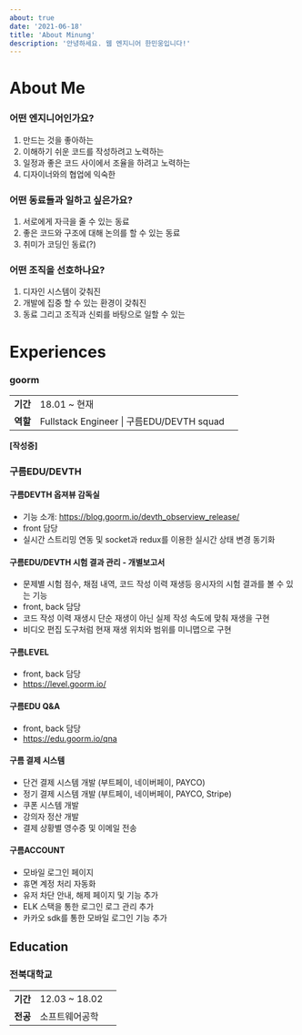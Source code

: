 ```yaml
---
about: true
date: '2021-06-18'
title: 'About Minung'
description: '안녕하세요. 웹 엔지니어 한민웅입니다!'
---
```


# About Me

### 어떤 엔지니어인가요?

1. 만드는 것을 좋아하는
2. 이해하기 쉬운 코드를 작성하려고 노력하는
3. 일정과 좋은 코드 사이에서 조율을 하려고 노력하는
4. 디자이너와의 협업에 익숙한

### 어떤 동료들과 일하고 싶은가요?

1. 서로에게 자극을 줄 수 있는 동료
2. 좋은 코드와 구조에 대해 논의를 할 수 있는 동료
3. 취미가 코딩인 동료(?)

### 어떤 조직을 선호하나요?

1. 디자인 시스템이 갖춰진
2. 개발에 집중 할 수 있는 환경이 갖춰진
3. 동료 그리고 조직과 신뢰를 바탕으로 일할 수 있는

# Experiences

### goorm

|          |                                           |     |
| -------- | ----------------------------------------- | --- |
| **기간** | 18.01 ~ 현재                              |
| **역할** | Fullstack Engineer \| 구름EDU/DEVTH squad |

**[작성중]**

### 구름EDU/DEVTH

#### 구름DEVTH 옵져뷰 감독실

- 기능 소개: https://blog.goorm.io/devth_obserview_release/
- front 담당
- 실시간 스트리밍 연동 및 socket과 redux를 이용한 실시간 상태 변경 동기화

#### 구름EDU/DEVTH 시험 결과 관리 - 개별보고서

- 문제별 시험 점수, 채점 내역, 코드 작성 이력 재생등 응시자의 시험 결과를 볼 수 있는 기능
- front, back 담당
- 코드 작성 이력 재생시 단순 재생이 아닌 실제 작성 속도에 맞춰 재생을 구현
- 비디오 편집 도구처럼 현재 재생 위치와 범위를 미니맵으로 구현

#### 구름LEVEL

- front, back 담당
- https://level.goorm.io/

#### 구름EDU Q&A

- front, back 담당
- https://edu.goorm.io/qna

#### 구름 결제 시스템

- 단건 결제 시스템 개발 (부트페이, 네이버페이, PAYCO)
- 정기 결제 시스템 개발 (부트페이, 네이버페이, PAYCO, Stripe)
- 쿠폰 시스템 개발
- 강의자 정산 개발
- 결제 상황별 영수증 및 이메일 전송

#### 구름ACCOUNT

- 모바일 로그인 페이지
- 휴면 계정 처리 자동화
- 유저 차단 안내, 해제 페이지 및 기능 추가
- ELK 스택을 통한 로그인 로그 관리 추가
- 카카오 sdk를 통한 모바일 로그인 기능 추가

## Education

### 전북대학교

|          |                |     |
| -------- | -------------- | --- |
| **기간** | 12.03 ~ 18.02  |
| **전공** | 소프트웨어공학 |

